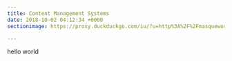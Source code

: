 ```yaml
---
title: Content Management Systems
date: 2018-10-02 04:12:34 +0000
sectionimage: https://proxy.duckduckgo.com/iu/?u=http%3A%2F%2Fmasquewordpress.com%2Fwp-content%2Fuploads%2F2011%2F10%2Fwordpress-logo.png&f=1

---
```

hello world